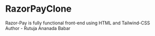 # RazorPayClone
Razor-Pay is fully functional front-end using HTML and Tailwind-CSS
<br/>
Author - Rutuja Ananada Babar 
